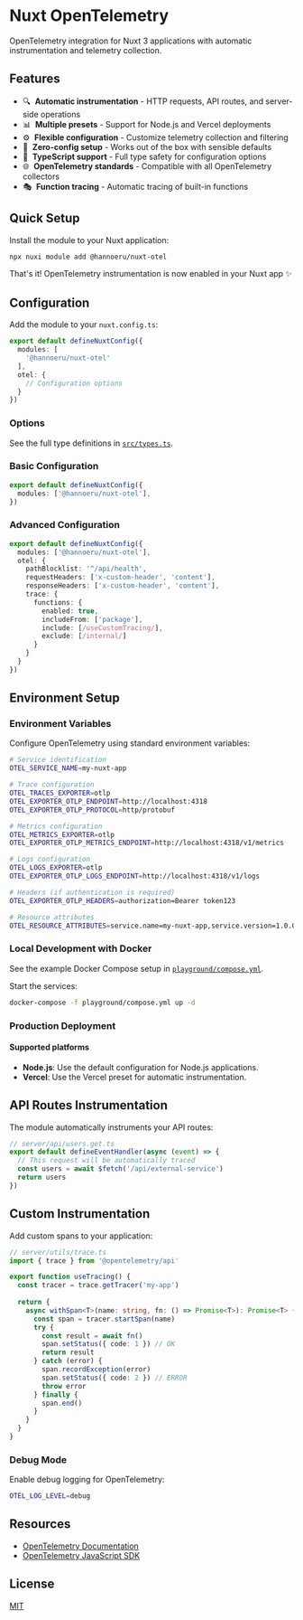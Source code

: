 # Nuxt OpenTelemetry

<!-- [![npm version][npm-version-src]][npm-version-href]
[![npm downloads][npm-downloads-src]][npm-downloads-href] -->

OpenTelemetry integration for Nuxt 3 applications with automatic instrumentation and telemetry collection.

## Features

- 🔍 &nbsp;**Automatic instrumentation** - HTTP requests, API routes, and server-side operations
- 📊 &nbsp;**Multiple presets** - Support for Node.js and Vercel deployments
- ⚙️ &nbsp;**Flexible configuration** - Customize telemetry collection and filtering
- 🎯 &nbsp;**Zero-config setup** - Works out of the box with sensible defaults
- 🔧 &nbsp;**TypeScript support** - Full type safety for configuration options
- 🌐 &nbsp;**OpenTelemetry standards** - Compatible with all OpenTelemetry collectors
- 🎭 &nbsp;**Function tracing** - Automatic tracing of built-in functions

## Quick Setup

Install the module to your Nuxt application:

```bash
npx nuxi module add @hannoeru/nuxt-otel
```

That's it! OpenTelemetry instrumentation is now enabled in your Nuxt app ✨

## Configuration

Add the module to your `nuxt.config.ts`:

```ts
export default defineNuxtConfig({
  modules: [
    '@hannoeru/nuxt-otel'
  ],
  otel: {
    // Configuration options
  }
})
```

### Options

See the full type definitions in [`src/types.ts`](./src/types.ts).

### Basic Configuration

```ts
export default defineNuxtConfig({
  modules: ['@hannoeru/nuxt-otel'],
})
```

### Advanced Configuration

```ts
export default defineNuxtConfig({
  modules: ['@hannoeru/nuxt-otel'],
  otel: {
    pathBlocklist: '^/api/health',
    requestHeaders: ['x-custom-header', 'content'],
    responseHeaders: ['x-custom-header', 'content'],
    trace: {
      functions: {
        enabled: true,
        includeFrom: ['package'],
        include: [/useCustomTracing/],
        exclude: [/internal/]
      }
    }
  }
})
```

## Environment Setup

### Environment Variables

Configure OpenTelemetry using standard environment variables:

```bash
# Service identification
OTEL_SERVICE_NAME=my-nuxt-app

# Trace configuration
OTEL_TRACES_EXPORTER=otlp
OTEL_EXPORTER_OTLP_ENDPOINT=http://localhost:4318
OTEL_EXPORTER_OTLP_PROTOCOL=http/protobuf

# Metrics configuration
OTEL_METRICS_EXPORTER=otlp
OTEL_EXPORTER_OTLP_METRICS_ENDPOINT=http://localhost:4318/v1/metrics

# Logs configuration
OTEL_LOGS_EXPORTER=otlp
OTEL_EXPORTER_OTLP_LOGS_ENDPOINT=http://localhost:4318/v1/logs

# Headers (if authentication is required)
OTEL_EXPORTER_OTLP_HEADERS=authorization=Bearer token123

# Resource attributes
OTEL_RESOURCE_ATTRIBUTES=service.name=my-nuxt-app,service.version=1.0.0,deployment.environment=production
```

### Local Development with Docker

See the example Docker Compose setup in [`playground/compose.yml`](./playground/compose.yml).

Start the services:

```bash
docker-compose -f playground/compose.yml up -d
```

### Production Deployment

#### Supported platforms

- **Node.js**: Use the default configuration for Node.js applications.
- **Vercel**: Use the Vercel preset for automatic instrumentation.

## API Routes Instrumentation

The module automatically instruments your API routes:

```ts
// server/api/users.get.ts
export default defineEventHandler(async (event) => {
  // This request will be automatically traced
  const users = await $fetch('/api/external-service')
  return users
})
```

## Custom Instrumentation

Add custom spans to your application:

```ts
// server/utils/trace.ts
import { trace } from '@opentelemetry/api'

export function useTracing() {
  const tracer = trace.getTracer('my-app')
  
  return {
    async withSpan<T>(name: string, fn: () => Promise<T>): Promise<T> {
      const span = tracer.startSpan(name)
      try {
        const result = await fn()
        span.setStatus({ code: 1 }) // OK
        return result
      } catch (error) {
        span.recordException(error)
        span.setStatus({ code: 2 }) // ERROR
        throw error
      } finally {
        span.end()
      }
    }
  }
}
```

### Debug Mode

Enable debug logging for OpenTelemetry:

```bash
OTEL_LOG_LEVEL=debug
```

## Resources

- [OpenTelemetry Documentation](https://opentelemetry.io/docs/)
- [OpenTelemetry JavaScript SDK](https://github.com/open-telemetry/opentelemetry-js)

## License

[MIT](./LICENSE)

